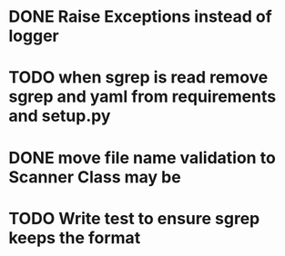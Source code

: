 
# DONE Raise Exceptions instead of logger
# TODO when sgrep is read remove sgrep and yaml from requirements and setup.py
# DONE move file name validation to Scanner Class may be
# TODO Write test to ensure sgrep keeps the format 